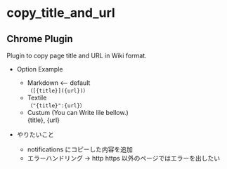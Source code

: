 # copy_title_and_url

## Chrome Plugin 
Plugin to copy page title and URL in Wiki format.

* Option Example
  * Markdown <-- default  
  ```（[{title}]({url})）```
  * Textile  
  ```（"{title}":{url}）```
  * Custum (You can Write lile bellow.)  
   {title}, {url}

* やりたいこと
  * notifications にコピーした内容を追加
  * エラーハンドリング → http https 以外のページではエラーを出したい
